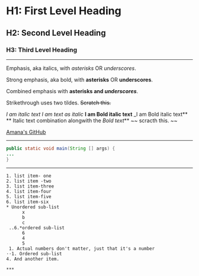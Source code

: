 # H1: First Level Heading
## H2: Second Level Heading
### H3: Third Level Heading

***

Emphasis, aka italics, with *asterisks* OR _underscores_.

Strong emphasis, aka bold, with **asterisks** OR __underscores__.

Combined emphasis with **asterisks and _underscores_**.

Strikethrough uses two tildes. ~~Scratch this.~~


*I am italic text* 
_I am text as italic_
**I am Bold italic text**
_I am Bold italic text**
** Italic text combination alongwith the _Bold text_**
~~ scracth this. ~~

[Amana's GitHub](https://github.com/amanaarshad)

***

```java
public static void main(String [] args) {
...
}
```

***
```List items
1. list item- one
2. list item -two
3. list item-three
4. list item-four
5. list item-five
6. list item-six
* Unordered sub-list
      x
      b
      c
 ..6.*ordered sub-list
      6
      4
      5
 1. Actual numbers don't matter, just that it's a number
⋅⋅1. Ordered sub-list
4. And another item.

***
      
      
